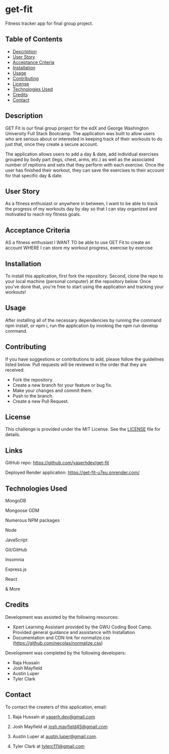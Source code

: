 # get-fit
Fitness tracker app for final group project.

## Table of Contents
- [Description](#description)
- [User Story](#user-story)
- [Acceptance Criteria](#acceptance-criteria)
- [Installation](#installation)
- [Usage](#usage)
- [Contributing](#contributing)
- [License](#license)
- [Technologies Used](#technologies-used)
- [Credits](#credits)
- [Contact](#contact)

## Description
GET Fit is our final group project for the edX and George Washington University Full Stack Bootcamp. The application was built to allow users who are serious about or interested in keeping track of their workouts to do just that, once they create a secure account. 

The application allows users to add a day & date, add individual exercises grouped by body part (legs, chest, arms, etc.) as well as the associated number of repitions and sets that they perform with each exercise. Once the user has finished their workout, they can save the exercises to their account for that specific day & date. 

## User Story
As a fitness enthusiast or anywhere in between, I want to be able to track the progress of my workouts day by day so that I can stay organized and motivated to reach my fitness goals.

## Acceptance Criteria
AS a fitness enthusiast
I WANT TO be able to use GET Fit to create an account
WHERE I can store my workout progress, exercise by exercise

## Installation
To install this application, first fork the repository. Second, clone the repo to your local machine (personal computer) at the repository below. Once you've done that, you're free to start using the application and tracking your workouts!

## Usage
After installing all of the necessary dependencies by running the command npm install, or npm i, run the application by invoking the npm run develop command. 

## Contributing

If you have suggestions or contributions to add, please follow the guidelines listed below. Pull requests will be reviewed in the order that they are received.
- Fork the repository.
- Create a new branch for your feature or bug fix.
- Make your changes and commit them.
- Push to the branch.
- Create a new Pull Request.

## License
This challenge is provided under the MIT License. See the [LICENSE](LICENSE) file for details.

## Links

GitHub repo: https://github.com/yaserhdev/get-fit

Deployed Render application: https://get-fit-u7eu.onrender.com/

## Technologies Used

MongoDB

Mongoose ODM

Numerous NPM packages

Node

JavaScript

Git/GitHub

Insomnia

Express.js

React

& More

## Credits
Development was assisted by the following resources:
 - Xpert Learning Assistant provided by the GWU Coding Boot Camp. Provided general guidance and assistance with Installation
 - Documentation and CDN link for normalize.css (https://github.com/necolas/normalize.css)

 Development was completed by the following developers: 
 - Raja Hussain
 - Josh Mayfield
 - Austin Luper
 - Tyler Clark


## Contact
To contact the creaters of this application, email:

1. Raja Hussain at yaserh.dev@gmail.com

2. Josh Mayfield at josh.mayfield45@gmail.com

3. Austin Luper at austin.luper@gmail.com.

4. Tyler Clark at tylerc111@gmail.com
